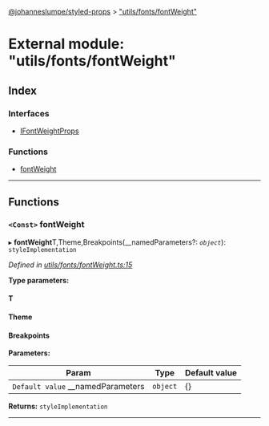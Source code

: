 [@johanneslumpe/styled-props](../README.md) > ["utils/fonts/fontWeight"](../modules/_utils_fonts_fontweight_.md)

# External module: "utils/fonts/fontWeight"

## Index

### Interfaces

* [IFontWeightProps](../interfaces/_utils_fonts_fontweight_.ifontweightprops.md)

### Functions

* [fontWeight](_utils_fonts_fontweight_.md#fontweight)

---

## Functions

<a id="fontweight"></a>

### `<Const>` fontWeight

▸ **fontWeight**T,Theme,Breakpoints(__namedParameters?: *`object`*): `styleImplementation`

*Defined in [utils/fonts/fontWeight.ts:15](https://github.com/johanneslumpe/styled-props/blob/3abf398/src/utils/fonts/fontWeight.ts#L15)*

**Type parameters:**

#### T 
#### Theme 
#### Breakpoints 
**Parameters:**

| Param | Type | Default value |
| ------ | ------ | ------ |
| `Default value` __namedParameters | `object` |  {} |

**Returns:** `styleImplementation`

___

